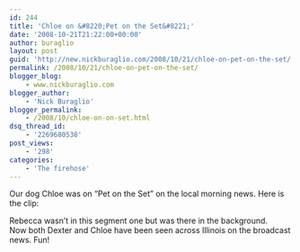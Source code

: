 ```yaml
---
id: 244
title: 'Chloe on &#8220;Pet on the Set&#8221;'
date: '2008-10-21T21:22:00+00:00'
author: buraglio
layout: post
guid: 'http://new.nickburaglio.com/2008/10/21/chloe-on-pet-on-the-set/'
permalink: /2008/10/21/chloe-on-pet-on-the-set/
blogger_blog:
    - www.nickburaglio.com
blogger_author:
    - 'Nick Buraglio'
blogger_permalink:
    - /2008/10/chloe-on-on-set.html
dsq_thread_id:
    - '2269680538'
post_views:
    - '298'
categories:
    - 'The firehose'
---
```


Our dog Chloe was on “Pet on the Set” on the local morning news. Here is the clip:

Rebecca wasn’t in this segment one but was there in the background.  
Now both Dexter and Chloe have been seen across Illinois on the broadcast news. Fun!